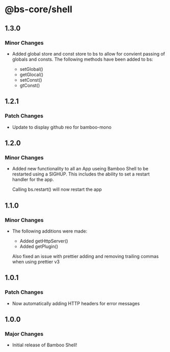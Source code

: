# @bs-core/shell

## 1.3.0

### Minor Changes

- Added global store and const store to bs to allow for convient passing of
  globals and consts. The following methods have been added to bs:

  - setGlobal()
  - getGlocal()
  - setConst()
  - gtConst()

## 1.2.1

### Patch Changes

- Update to display github reo for bamboo-mono

## 1.2.0

### Minor Changes

- Added new functionality to all an App useing Bamboo Shell to be restarted using
  a SIGHUP. This includes the ability to set a restart handler for the app.

  Calling bs.restart() will now restart the app

## 1.1.0

### Minor Changes

- The following additions were made:

  - Added getHttpServer()
  - Added getPlugin()

  Also fixed an issue with prettier adding and removing trailing commas
  when using prettier v3

## 1.0.1

### Patch Changes

- Now automatically adding HTTP headers for error messages

## 1.0.0

### Major Changes

- Initial release of Bamboo Shell!
